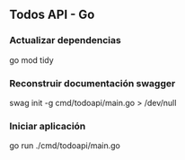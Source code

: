 ## Todos API - Go

### Actualizar dependencias

go mod tidy

### Reconstruir documentación swagger

swag init -g cmd/todoapi/main.go > /dev/null

### Iniciar aplicación

go run ./cmd/todoapi/main.go
